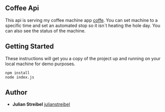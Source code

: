 ## Coffee Api

This api is serving my coffee machine app [coffe](https://github.com/julianStreibel/coffe).
You can set machine to a specific time and set an automated stop so it isn´t heating the hole day. You can also see the status of the machine.

## Getting Started

These instructions will get you a copy of the project up and running on your local machine for demo purposes.

```
npm install
node index.js
```

## Author

* **Julian Streibel** [julianstreibel](https://github.com/julianstreibl)
